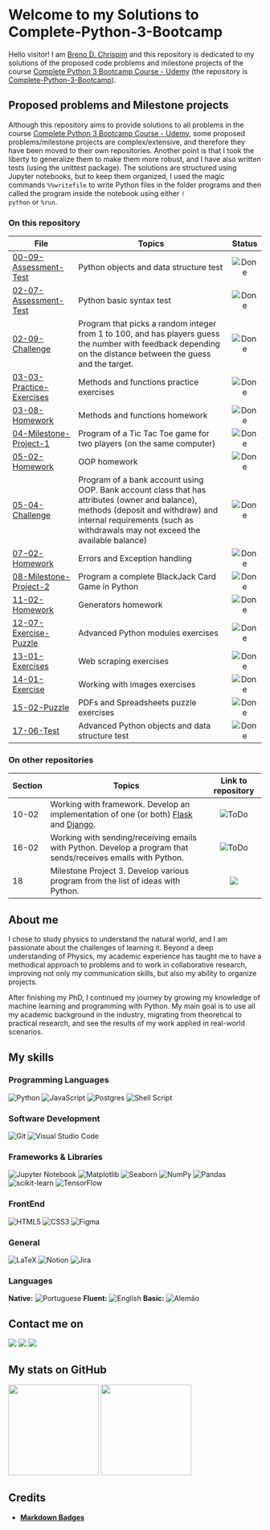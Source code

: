 # Welcome to my Solutions to Complete-Python-3-Bootcamp

Hello visitor! I am [Breno D. Chrispim](https://github.com/DChrispim) and this repository is dedicated to my solutions of the proposed code problems and milestone projects of the course [Complete Python 3 Bootcamp Course - Udemy](https://www.udemy.com/complete-python-bootcamp/?couponCode=COMPLETE_GITHUB) (the repository is [Complete-Python-3-Bootcamp](https://github.com/Pierian-Data/Complete-Python-3-Bootcamp)).

## Proposed problems and Milestone projects

Although this repository aims to provide solutions to all problems in the course [Complete Python 3 Bootcamp Course - Udemy](https://www.udemy.com/complete-python-bootcamp/?couponCode=COMPLETE_GITHUB), some proposed problems/milestone projects are complex/extensive, and therefore they have been moved to their own repositories. Another point is that I took the liberty to generalize them to make them more robust, and I have also written tests (using the unittest package). The solutions are structured using Jupyter notebooks, but to keep them organized, I used the magic commands <code>%%writefile</code> to write Python files in the folder programs and then called the program inside the notebook using either <code>! python</code> or <code>%run</code>.

### On this repository

| File                                                       | Topics                                                                                                                                                                                                               |                      Status                      |
| ---------------------------------------------------------- | -------------------------------------------------------------------------------------------------------------------------------------------------------------------------------------------------------------------- | :----------------------------------------------: |
| [00-09-Assessment-Test](00-09-Assessment-Test.ipynb)       | Python objects and data structure test                                                                                                                                                                               | ![Done](https://img.shields.io/badge/Done-green) |
| [02-07-Assessment-Test](02-07-Assessment-Test.ipynb)       | Python basic syntax test                                                                                                                                                                                             | ![Done](https://img.shields.io/badge/Done-green) |
| [02-09-Challenge](02-09-Challenge.ipynb)                   | Program that picks a random integer from 1 to 100, and has players guess the number with feedback depending on the distance between the guess and the target.                                                        | ![Done](https://img.shields.io/badge/Done-green) |
| [03-03-Practice-Exercises](03-03-Practice-Exercises.ipynb) | Methods and functions practice exercises                                                                                                                                                                             | ![Done](https://img.shields.io/badge/Done-green) |
| [03-08-Homework](03-08-Homework.ipynb)                     | Methods and functions homework                                                                                                                                                                                       | ![Done](https://img.shields.io/badge/Done-green) |
| [04-Milestone-Project-1](04-Milestone-Project-1.ipynb)     | Program of a Tic Tac Toe game for two players (on the same computer)                                                                                                                                                 | ![Done](https://img.shields.io/badge/Done-green) |
| [05-02-Homework](05-02-Homework.ipynb)                     | OOP homework                                                                                                                                                                                                         | ![Done](https://img.shields.io/badge/Done-green) |
| [05-04-Challenge](05-04-Challenge.ipynb)                   | Program of a bank account using OOP. Bank account class that has attributes (owner and balance), methods (deposit and withdraw) and internal requirements (such as withdrawals may not exceed the available balance) | ![Done](https://img.shields.io/badge/Done-green) |
| [07-02-Homework](07-02-Homework.ipynb)                     | Errors and Exception handling                                                                                                                                                                                        | ![Done](https://img.shields.io/badge/Done-green) |
| [08-Milestone-Project-2](08-Milestone-Project-2.ipynb)     | Program a complete BlackJack Card Game in Python                                                                                                                                                                     | ![Done](https://img.shields.io/badge/Done-green) |
| [11-02-Homework](11-02-Homework.ipynb)                     | Generators homework                                                                                                                                                                                                  | ![Done](https://img.shields.io/badge/Done-green) |
| [12-07-Exercise-Puzzle](12-07-Exercise-Puzzle.ipynb)       | Advanced Python modules exercises                                                                                                                                                                                    | ![Done](https://img.shields.io/badge/Done-green) |
| [13-01-Exercises](13-01-Exercises.ipynb)                   | Web scraping exercises                                                                                                                                                                                               | ![Done](https://img.shields.io/badge/Done-green) |
| [14-01-Exercise](14-01-Exercise.ipynb)                     | Working with images exercises                                                                                                                                                                                        | ![Done](https://img.shields.io/badge/Done-green) |
| [15-02-Puzzle](15-02-Puzzle.ipynb)                         | PDFs and Spreadsheets puzzle exercises                                                                                                                                                                               | ![Done](https://img.shields.io/badge/Done-green) |
| [17-06-Test](17-06-Test.ipynb)                             | Advanced Python objects and data structure test                                                                                                                                                                      | ![Done](https://img.shields.io/badge/Done-green) |

### On other repositories

| Section | Topics                                                                                                                                            |                                                                                                        Link to repository                                                                                                         |
| ------- | ------------------------------------------------------------------------------------------------------------------------------------------------- | :-------------------------------------------------------------------------------------------------------------------------------------------------------------------------------------------------------------------------------: |
| 10-02   | Working with framework. Develop an implementation of one (or both) [Flask](http://flask.pocoo.org/) and [Django](https://www.djangoproject.com/). |                                                                                         ![ToDo](https://img.shields.io/badge/To%20Do-red)                                                                                         |
| 16-02   | Working with sending/receiving emails with Python. Develop a program that sends/receives emails with Python.                                      |                                                                                         ![ToDo](https://img.shields.io/badge/To%20Do-red)                                                                                         |
| 18      | Milestone Project 3. Develop various program from the list of ideas with Python.                                                                  | <a href="https://github.com/DChrispim/my-coding-exercises" target="_blank"><img loading="lazy" src="https://img.shields.io/badge/github%20repository-121013?style=for-the-badge&logo=github&logoColor=white" target="_blank"></a> |

## About me

I chose to study physics to understand the natural world, and I am passionate about the challenges of learning it. Beyond a deep understanding of Physics, my academic experience has taught me to have a methodical approach to problems and to work in collaborative research, improving not only my communication skills, but also my ability to organize projects.

After finishing my PhD, I continued my journey by growing my knowledge of machine learning and programming with Python. My main goal is to use all my academic background in the industry, migrating from theoretical to practical research, and see the results of my work applied in real-world scenarios.

## My skills

### Programming Languages

![Python](https://img.shields.io/badge/python-3670A0?style=for-the-badge&logo=python&logoColor=ffdd54)
![JavaScript](https://img.shields.io/badge/javascript-%23323330.svg?style=for-the-badge&logo=javascript&logoColor=%23F7DF1E)
![Postgres](https://img.shields.io/badge/postgres-%23316192.svg?style=for-the-badge&logo=postgresql&logoColor=white)
![Shell Script](https://img.shields.io/badge/shell_script-%23121011.svg?style=for-the-badge&logo=gnu-bash&logoColor=white)

### Software Development

![Git](https://img.shields.io/badge/git-%23F05033.svg?style=for-the-badge&logo=git&logoColor=white)
![Visual Studio Code](https://img.shields.io/badge/Visual%20Studio%20Code-0078d7.svg?style=for-the-badge&logo=visual-studio-code&logoColor=white)

### Frameworks & Libraries

![Jupyter Notebook](https://img.shields.io/badge/jupyter-%23FA0F00.svg?style=for-the-badge&logo=jupyter&logoColor=white)
![Matplotlib](https://img.shields.io/badge/Matplotlib-%23ffffff.svg?style=for-the-badge&logo=Matplotlib&logoColor=black)
![Seaborn](https://img.shields.io/badge/SeaBorn-%3670A0.svg?style=for-the-badge&logo=python&logoColor=white)
![NumPy](https://img.shields.io/badge/numpy-%23013243.svg?style=for-the-badge&logo=numpy&logoColor=white)
![Pandas](https://img.shields.io/badge/pandas-%23150458.svg?style=for-the-badge&logo=pandas&logoColor=white)
![scikit-learn](https://img.shields.io/badge/scikit--learn-%23F7931E.svg?style=for-the-badge&logo=scikit-learn&logoColor=white)
![TensorFlow](https://img.shields.io/badge/TensorFlow-%23FF6F00.svg?style=for-the-badge&logo=TensorFlow&logoColor=white)

### FrontEnd

![HTML5](https://img.shields.io/badge/html5-%23E34F26.svg?style=for-the-badge&logo=html5&logoColor=white)
![CSS3](https://img.shields.io/badge/css3-%231572B6.svg?style=for-the-badge&logo=css3&logoColor=white)
![Figma](https://img.shields.io/badge/figma-%23F24E1E.svg?style=for-the-badge&logo=figma&logoColor=white)

### General

![LaTeX](https://img.shields.io/badge/latex-%23008080.svg?style=for-the-badge&logo=latex&logoColor=white)
![Notion](https://img.shields.io/badge/Notion-%23000000.svg?style=for-the-badge&logo=notion&logoColor=white)
![Jira](https://img.shields.io/badge/jira-%230A0FFF.svg?style=for-the-badge&logo=jira&logoColor=white)

### Languages

**Native:** ![Portuguese](https://img.shields.io/badge/Portuguese-green)
**Fluent:** ![English](https://img.shields.io/badge/English-blue)
**Basic:** ![Alemão](https://img.shields.io/badge/Alemão-red)

## Contact me on

<div>
<a href = "mailto:brenoadsdc@gmail.com"><img loading="lazy" src="https://img.shields.io/badge/Gmail-D14836?style=for-the-badge&logo=gmail&logoColor=white" target="_blank"></a>
<a href="https://www.linkedin.com/in/brenochrispim/" target="_blank"><img loading="lazy" src="https://img.shields.io/badge/linkedin-%230077B5.svg?style=for-the-badge&logo=linkedin&logoColor=white" target="_blank"></a>
<a href="https://dchrispim.github.io/my-portfolio/" target="_blank"><img loading="lazy" src="https://img.shields.io/badge/My%20github%20page-121013?style=for-the-badge&logo=github&logoColor=white" target="_blank"></a>
</div>

## My stats on GitHub

<div>
<a href="https://github.com/DChrispim/"></a>
<img loading="lazy" height="180em" src="https://github-readme-stats.vercel.app/api/top-langs/?username=DChrispim&layout=compact&langs_count=7&theme=dracula"/>
<img loading="lazy" height="180em" src="https://github-readme-stats.vercel.app/api?username=DChrispim&show_icons=true&theme=dracula&include_all_commits=true&count_private=true"/>
</div>

## Credits

- [**Markdown Badges**](https://github.com/Ileriayo/markdown-badges)
